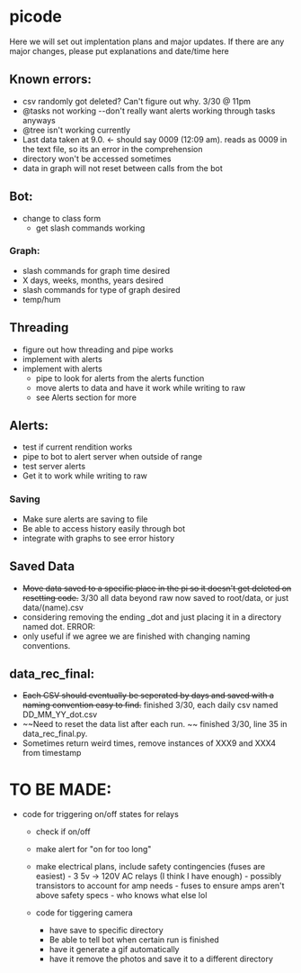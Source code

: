 # picode


Here we will set out implentation plans and major updates.
If there are any major changes, please put explanations and date/time here


## Known errors:
- csv randomly got deleted? Can't figure out why. 3/30 @ 11pm
- @tasks not working --don't really want alerts working through tasks anyways
- @tree isn't working currently
- Last data taken at 9.0. <- should say 0009 (12:09 am). reads as 0009 in the text file, so its an error in the comprehension
- directory won't be accessed sometimes
- data in graph will not reset between calls from the bot

## Bot:
- change to class form
    - get slash commands working
    
### Graph:
- slash commands for graph time desired           
- X days, weeks, months, years desired               
- slash commands for type of graph desired
- temp/hum
            
## Threading
- figure out how threading and pipe works
- implement with alerts
- implement with alerts
    - pipe to look for alerts from the alerts function   
    - move alerts to data and have it work while writing to raw
    - see Alerts section for more

## Alerts:
- test if current rendition works
- pipe to bot to alert server when outside of range
- test server alerts
- Get it to work while writing to raw 

### Saving
- Make sure alerts are saving to file
- Be able to access history easily through bot
- integrate with graphs to see error history

## Saved Data
- ~~Move data saved to a specific place in the pi so it doesn't get deleted on resetting code.~~ 3/30 all data beyond raw now saved to root/data, or just data/(name).csv
- considering removing the ending _dot and just placing it in a directory named dot. 
            ERROR:
- only useful if we agree we are finished with changing naming conventions.

## data_rec_final:
- ~~Each CSV should eventually be seperated by days and saved with a naming convention easy to find.~~ finished 3/30, each daily csv named DD_MM_YY_dot.csv
- ~~Need to reset the data list after each run. ~~  finished 3/30, line 35 in data_rec_final.py. 
- Sometimes return weird times, remove instances of XXX9 and XXX4 from timestamp

# TO BE MADE:
- code for triggering on/off states for relays
    - check if on/off
    - make alert for "on for too long"
    - make electrical plans, include safety contingencies (fuses are easiest)
           - 3 5v -> 120V AC relays (I think I have enough)
           - possibly transistors to account for amp needs
           - fuses to ensure amps aren't above safety specs
           - who knows what else lol

    - code for tiggering camera
       - have save to specific directory
       - Be able to tell bot when certain run is finished
       - have it generate a gif automatically
       - have it remove the photos and save it to a different directory

    





